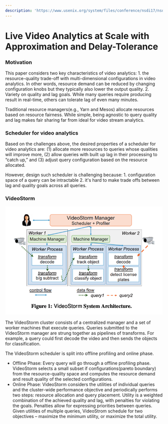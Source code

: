 ```yaml
---
description: 'https://www.usenix.org/system/files/conference/nsdi17/nsdi17-zhang.pdf'
---
```


# Live Video Analytics at Scale with Approximation and Delay-Tolerance

### Motivation

This paper considers two key characteristics of video analytics: 1. the resource-quality trade-off with multi-dimensional configurations in video analytics. In other words, resource demand can be reduced by changing configuration knobs but they typically also lower the output quality. 2. Variety on quality and lag goals. While many queries require producing result in real-time, others can tolerate lag of even many minutes. 

Traditional resource managers\(e.g., Yarn and Mesos\) allocate resources based on resource fairness. While simple, being agnostic to query quality and lag makes fair sharing far from ideal for video stream analytics.

### Scheduler for video analytics

Based on the challenges above, the desired properties of a scheduler for video analytics are: \(1\) allocate more resources to queries whose qualities will improve more, \(2\) allow queries with built up lag in their processing to “catch up,” and \(3\) adjust query configuration based on the resource allocated. 

However, design such scheduler is challenging because: 1. configuration space of a query can be intractable 2. it's hard to make trade offs between lag and quality goals across all queries. 

### VideoStorm

![](../../.gitbook/assets/screen-shot-2020-02-22-at-11.46.53-pm.png)

The VideoStorm cluster consists of a centralized manager and a set of worker machines that execute queries. Queries submitted to the VideoStorm manager are strung together as pipelines of transforms. For example, a query could first decode the video and then sends the objects for classification. 

The VideoStorm scheduler is split into offline profiling and online phase. 

* Offline Phase: Every query will go through a offline profiling phase. VideoStorm selects a small subset if configurations\(pareto boundary\) from the resource-quality space and computes the resource demand and result quality of the selected configurations. 
* Online Phase: VideoStorm considers the utilities of individual queries and the cluster-wide performance objective and periodically performs two steps: resource allocation and query placement. Utility is a weighted combination of the achieved quality and lag, with penalties for violating the goals. Penalties allow for expressing priorities between queries. Given utilities of multiple queries, VideoStrom schedule for two objectives – maximize the minimum utility, or maximize the total utility.



